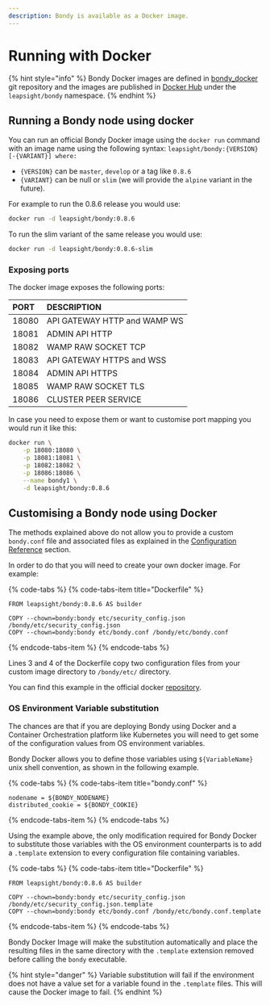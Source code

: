```yaml
---
description: Bondy is available as a Docker image.
---
```


# Running with Docker

{% hint style="info" %}
Bondy Docker images are defined in  [bondy\_docker](https://gitlab.com/leapsight/bondy_docker) git repository and the images are published in [Docker Hub](https://hub.docker.com/r/leapsight/bondy) under the `leapsight/bondy` namespace.
{% endhint %}

## Running a Bondy node using docker

You can run an official Bondy Docker image using the `docker run` command with an image name using the following syntax: `leapsight/bondy:{VERSION}[-{VARIANT}] where:`

* `{VERSION}` can be `master`, `develop` or a tag like `0.8.6` 
* `{VARIANT}` can be null or `slim` \(we will provide the `alpine` variant in the future\).

For example to run the 0.8.6 release you would use:

```bash
docker run -d leapsight/bondy:0.8.6
```

To run the slim variant of the same release you would use:

```bash
docker run -d leapsight/bondy:0.8.6-slim
```

### Exposing ports

The docker image exposes the following ports:

| PORT | DESCRIPTION |
| :--- | :--- |
| 18080 | API GATEWAY HTTP and WAMP WS |
| 18081 | ADMIN API HTTP |
| 18082 | WAMP RAW SOCKET TCP |
| 18083 | API GATEWAY HTTPS and WSS |
| 18084 | ADMIN API HTTPS |
| 18085 | WAMP RAW SOCKET TLS |
| 18086 | CLUSTER PEER SERVICE |

In case you need to expose them or want to customise port mapping you would run it like this:

```bash
docker run \
    -p 18080:18080 \
    -p 18081:18081 \
    -p 18082:18082 \
    -p 18086:18086 \
    --name bondy1 \
    -d leapsight/bondy:0.8.6
```

## Customising a Bondy node using Docker

The methods explained above do not allow you to provide a custom `bondy.conf` file and associated files as explained in the [Configuration Reference](../configuring/untitled/configuration-reference.md) section.

In order to do that you will need to create your own docker image. For example:

{% code-tabs %}
{% code-tabs-item title="Dockerfile" %}
```text
FROM leapsight/bondy:0.8.6 AS builder

COPY --chown=bondy:bondy etc/security_config.json /bondy/etc/security_config.json
COPY --chown=bondy:bondy etc/bondy.conf /bondy/etc/bondy.conf

```
{% endcode-tabs-item %}
{% endcode-tabs %}

Lines 3 and 4 of the Dockerfile copy two configuration files from your custom image directory to `/bondy/etc/` directory.

You can find this example in the official docker [repository](https://gitlab.com/leapsight/bondy_docker/tree/master/examples/custom_config).

### OS Environment Variable substitution

The chances are that if you are deploying Bondy using Docker and a Container Orchestration platform like Kubernetes you will need to get some of the configuration values from OS environment variables.

Bondy Docker allows you to define those variables using `${VariableName}` unix shell convention, as shown in the following example.

{% code-tabs %}
{% code-tabs-item title="bondy.conf" %}
```text
nodename = ${BONDY_NODENAME}
distributed_cookie = ${BONDY_COOKIE}
```
{% endcode-tabs-item %}
{% endcode-tabs %}

Using the example above, the only modification required for Bondy Docker to substitute those variables with the OS environment counterparts is to add a `.template` extension to every configuration file containing variables. 

{% code-tabs %}
{% code-tabs-item title="Dockerfile" %}
```text
FROM leapsight/bondy:0.8.6 AS builder

COPY --chown=bondy:bondy etc/security_config.json /bondy/etc/security_config.json.template
COPY --chown=bondy:bondy etc/bondy.conf /bondy/etc/bondy.conf.template
```
{% endcode-tabs-item %}
{% endcode-tabs %}

Bondy Docker Image will make the substitution automatically and place the resulting files in the same directory with the `.template` extension removed before calling the `bondy` executable.

{% hint style="danger" %}
Variable substitution will fail if the environment does not have a value set for a variable found in the `.template` files. This will cause the Docker image to fail.
{% endhint %}



